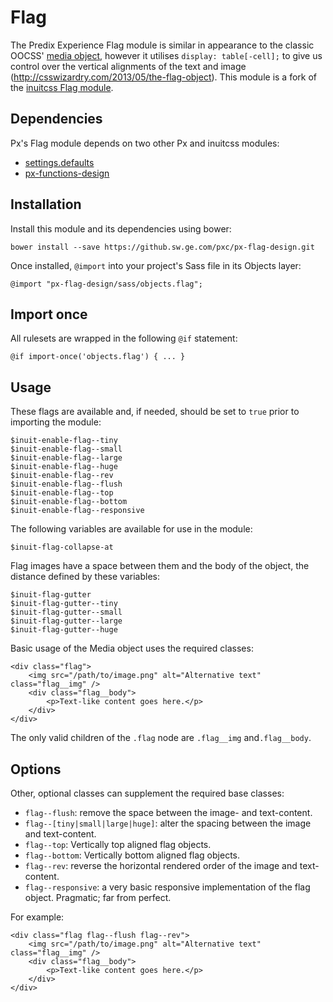 # Flag

The Predix Experience Flag module is similar in appearance to the classic OOCSS' [media object](http://www.stubbornella.org/content/2010/06/25/the-media-object-saves-hundreds-of-lines-of-code/), however it utilises `display: table[-cell];` to give us control over the vertical alignments of the text and image (http://csswizardry.com/2013/05/the-flag-object). This module is a fork of the [inuitcss Flag module](https://github.com/inuitcss/objects.flag).

## Dependencies

Px's Flag module depends on two other Px and inuitcss modules:

* [settings.defaults](https://github.com/inuitcss/settings.defaults)
* [px-functions-design](https://github.sw.ge.com/pxc/px-functions-design)

## Installation

Install this module and its dependencies using bower:

    bower install --save https://github.sw.ge.com/pxc/px-flag-design.git

Once installed, `@import` into your project's Sass file in its Objects layer:

    @import "px-flag-design/sass/objects.flag";

## Import once

All rulesets are wrapped in the following `@if` statement:

    @if import-once('objects.flag') { ... }

## Usage

These flags are available and, if needed, should be set to `true` prior to importing the module:

    $inuit-enable-flag--tiny
    $inuit-enable-flag--small
    $inuit-enable-flag--large
    $inuit-enable-flag--huge
    $inuit-enable-flag--rev
    $inuit-enable-flag--flush
    $inuit-enable-flag--top
    $inuit-enable-flag--bottom
    $inuit-enable-flag--responsive

The following variables are available for use in the module:

    $inuit-flag-collapse-at

Flag images have a space between them and the body of the object, the distance defined by these variables:

    $inuit-flag-gutter
    $inuit-flag-gutter--tiny
    $inuit-flag-gutter--small
    $inuit-flag-gutter--large
    $inuit-flag-gutter--huge

Basic usage of the Media object uses the required classes:

    <div class="flag">
        <img src="/path/to/image.png" alt="Alternative text" class="flag__img" />
        <div class="flag__body">
            <p>Text-like content goes here.</p>
        </div>
    </div>

The only valid children of the `.flag` node are `.flag__img` and`.flag__body`.

## Options

Other, optional classes can supplement the required base classes:

* `flag--flush`: remove the space between the image- and text-content.
* `flag--[tiny|small|large|huge]`: alter the spacing between the image and text-content.
* `flag--top`: Vertically top aligned flag objects.
* `flag--bottom`: Vertically bottom aligned flag objects.
* `flag--rev`: reverse the horizontal rendered order of the image and text-content.
* `flag--responsive`: a very basic responsive implementation of the flag object. Pragmatic; far from perfect.

For example:

    <div class="flag flag--flush flag--rev">
        <img src="/path/to/image.png" alt="Alternative text" class="flag__img" />
        <div class="flag__body">
            <p>Text-like content goes here.</p>
        </div>
    </div>
